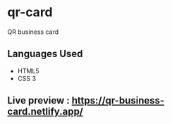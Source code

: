 # qr-card
QR business card
## Languages Used
- HTML5
- CSS 3
## Live preview : https://qr-business-card.netlify.app/
